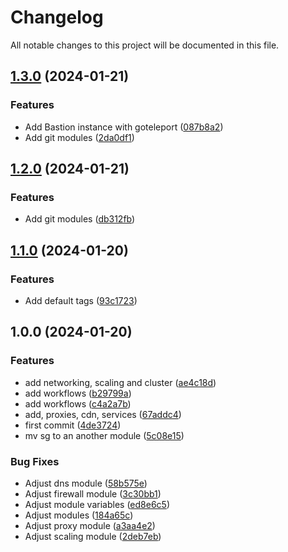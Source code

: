 # Changelog

All notable changes to this project will be documented in this file.

## [1.3.0](https://github.com/AlphaEzops/aws-container-service/compare/v1.2.0...v1.3.0) (2024-01-21)


### Features

* Add Bastion instance with goteleport ([087b8a2](https://github.com/AlphaEzops/aws-container-service/commit/087b8a25364507edf6839da4e414c59c48315be1))
* Add git modules ([2da0df1](https://github.com/AlphaEzops/aws-container-service/commit/2da0df122ec2f19282bc87e13fc78d236ba080fc))

## [1.2.0](https://github.com/AlphaEzops/aws-container-service/compare/v1.1.0...v1.2.0) (2024-01-21)


### Features

* Add git modules ([db312fb](https://github.com/AlphaEzops/aws-container-service/commit/db312fba52d005db7f07f94fa32fa5881aaf7d35))

## [1.1.0](https://github.com/AlphaEzops/aws-container-service/compare/v1.0.0...v1.1.0) (2024-01-20)


### Features

* Add default tags ([93c1723](https://github.com/AlphaEzops/aws-container-service/commit/93c17237f230f492d6a280ebe3dd932c8f454dfd))

## 1.0.0 (2024-01-20)


### Features

* add networking, scaling and cluster ([ae4c18d](https://github.com/AlphaEzops/terraform-ecs-cluster/commit/ae4c18d5bfad27619ee7401ba08ab4ba8aea7e6b))
* add workflows ([b29799a](https://github.com/AlphaEzops/terraform-ecs-cluster/commit/b29799ad79640cebbaf2c043d59362c292728550))
* add workflows ([c4a2a7b](https://github.com/AlphaEzops/terraform-ecs-cluster/commit/c4a2a7ba346476267a13c78a6f505b102c7f2c5d))
* add, proxies, cdn, services ([67addc4](https://github.com/AlphaEzops/terraform-ecs-cluster/commit/67addc4e5d44262115fc779b4a02c7ffdbd54131))
* first commit ([4de3724](https://github.com/AlphaEzops/terraform-ecs-cluster/commit/4de37247e43b2d085f5745bef40b96af1950437c))
* mv sg to an another module ([5c08e15](https://github.com/AlphaEzops/terraform-ecs-cluster/commit/5c08e15035488f6795dccd1c1812e7bf03370c8a))


### Bug Fixes

* Adjust dns module ([58b575e](https://github.com/AlphaEzops/terraform-ecs-cluster/commit/58b575ef7c87d335a9a04e695f9dd3ddc14cd6e9))
* Adjust firewall module ([3c30bb1](https://github.com/AlphaEzops/terraform-ecs-cluster/commit/3c30bb11caa946c8347b0b445cae1cdb4db79b22))
* Adjust module variables ([ed8e6c5](https://github.com/AlphaEzops/terraform-ecs-cluster/commit/ed8e6c5d6491f2dba3428b03885f6d7770f12b23))
* Adjust modules ([184a65c](https://github.com/AlphaEzops/terraform-ecs-cluster/commit/184a65c5058eed594b5f74e481811d4a99801a06))
* Adjust proxy module ([a3aa4e2](https://github.com/AlphaEzops/terraform-ecs-cluster/commit/a3aa4e2d3ecb8e1d2f415cd5580bc6dca34e2ca9))
* Adjust scaling module ([2deb7eb](https://github.com/AlphaEzops/terraform-ecs-cluster/commit/2deb7eb73660f2a623a53e75cac95b49c0505eec))

